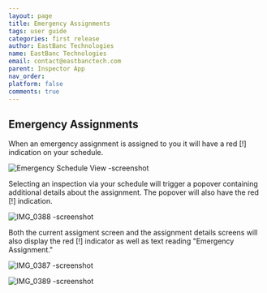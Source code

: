 ```yaml
---
layout: page
title: Emergency Assignments
tags: user guide
categories: first release
author: EastBanc Technologies
name: EastBanc Technologies
email: contact@eastbanctech.com
parent: Inspector App
nav_order: 
platform: false
comments: true
---
```


<section id="emergency-assignments" markdown="1">

# Emergency Assignments
When an emergency assignment is assigned to you it will have a red [!] indication on your schedule.

![Emergency Schedule View -screenshot](https://user-images.githubusercontent.com/84864458/125116218-64866400-e0ba-11eb-8478-630692865857.PNG)

Selecting an inspection via your schedule will trigger a popover containing additional details about the assignment. The popover will also have the red [!] indication.

![IMG_0388 -screenshot](https://user-images.githubusercontent.com/84864458/125116412-afa07700-e0ba-11eb-8ba3-42c9741a4324.PNG)

Both the current assigment screen and the assignment details screens will also display the red [!] indicator as well as text reading "Emergency Assignment."

![IMG_0387 -screenshot](https://user-images.githubusercontent.com/84864458/125116537-dd85bb80-e0ba-11eb-8206-a3adcd3ac947.PNG)

![IMG_0389 -screenshot](https://user-images.githubusercontent.com/84864458/125116542-df4f7f00-e0ba-11eb-9c66-47ba6a4ef250.PNG)
</section>